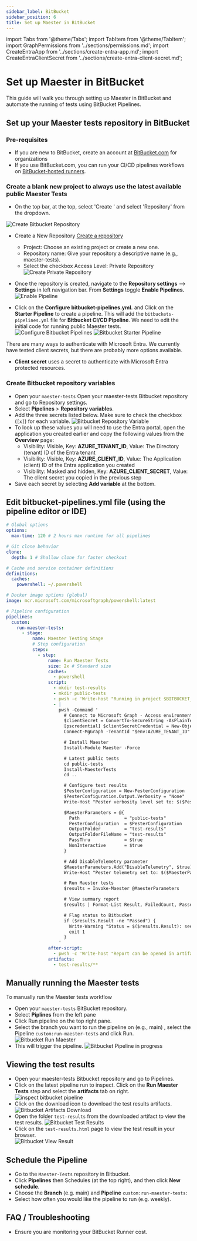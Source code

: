 ```yaml
---
sidebar_label: BitBucket
sidebar_position: 6
title: Set up Maester in BitBucket
---
```


import Tabs from '@theme/Tabs';
import TabItem from '@theme/TabItem';
import GraphPermissions from '../sections/permissions.md';
import CreateEntraApp from '../sections/create-entra-app.md';
import CreateEntraClientSecret from '../sections/create-entra-client-secret.md';

# <IIcon icon="mdi:BitBucket" height="48" /> Set up Maester in BitBucket

This guide will walk you through setting up Maester in BitBucket and automate the running of tests using BitBucket Pipelines.

## Set up your Maester tests repository in BitBucket

### Pre-requisites

- If you are new to BitBucket, create an account at [BitBucket.com](https://www.atlassian.com/try/cloud/signup?bundle=bitbucket) for organizations
- If you use BitBucket.com, you can run your CI/CD pipelines workflows on [BitBucket-hosted runners](https://www.atlassian.com/software/bitbucket/features/pipelines).

### Create a blank new project to always use the latest available public Maester Tests

- On the top bar, at the top, select 'Create ' and select 'Repository' from the dropdown.

![Create Bitbucket Repository](assets/bitbucket-create-repository.png)

- Create a New Repository [Create a repository](https://support.atlassian.com/bitbucket-cloud/docs/create-a-repository/)

  - Project: Choose an existing project or create a new one.
  - Repository name: Give your repository a descriptive name (e.g., maester-tests).
  - Select the checkbox Access Level: Private Repository
    ![Create Private Repository](assets/bitbucket-create-private-repository.png)

- Once the repository is created, navigate to the **Repository settings** --> **Settings** in left navigation bar. From **Settings** toggle **Enable Pipelines.**
    ![Enable Pipeline](assets/bitbucket-enable-pipeline.png)
- Click on the **Configure bitbucket-pipelines.yml.** and Click on the **Starter Pipeline** to create a pipeline. This will add the `bitbuckets-pipelines.yml` file for **Bitbucket CI/CD Pipeline**. We need to edit the initial code for running public Maester tests.
    ![Configure Bitbucket Pipelines](assets/configure%20bitbucket-pipelines.png)
    ![Bitbucket Starter Pipeline](assets/bitbucket-starter-pipeline.png)

There are many ways to authenticate with Microsoft Entra. We currently have tested client secrets, but there are probably more options available.

- <IIcon icon="material-symbols:password" height="18" /> **Client secret** uses a secret to authenticate with Microsoft Entra protected resources.

<Tabs>
<!--
<TabItem value="wif" label="Custom workflow using Workload identity federation" >
    ToBeTested ...
</TabItem>
-->
<TabItem value="cert" label="Custom workflow using client secret" default>

<CreateEntraApp/>

<CreateEntraClientSecret/>

### Create Bitbucket repository variables

- Open your `maester-tests` Open your maester-tests Bitbucket repository and go to Repository settings.
- Select **Pipelines** > **Repository variables**.
- Add the three secrets listed below. Make sure to check the checkbox (`[x]`) for each variable.
    ![Bitbucket Repository Variable](assets\bitbucket-repository-variables.png)
- To look up these values you will need to use the Entra portal, open the application you created earlier and copy the following values from the **Overview** page:
  - Visibility: Visible, Key: **AZURE_TENANT_ID**, Value: The Directory (tenant) ID of the Entra tenant
  - Visibility: Visible, Key: **AZURE_CLIENT_ID**, Value: The Application (client) ID of the Entra application you created
  - Visibility: Masked and hidden, Key: **AZURE_CLIENT_SECRET**, Value: The client secret you copied in the previous step
- Save each secret by selecting **Add variable** at the bottom.

## Edit bitbucket-pipelines.yml file (using the pipeline editor or IDE)

```yaml
# Global options
options:
  max-time: 120 # 2 hours max runtime for all pipelines

# Git clone behavior
clone:
  depth: 1 # Shallow clone for faster checkout

# Cache and service container definitions
definitions:
  caches:
    powershell: ~/.powershell

# Docker image options (global)
image: mcr.microsoft.com/microsoftgraph/powershell:latest

# Pipeline configuration
pipelines:
  custom:
    run-maester-tests:
      - stage:
          name: Maester Testing Stage
          # Step configuration
          steps:
            - step:
                name: Run Maester Tests
                size: 2x # Standard size
                caches:
                  - powershell
                script:
                  - mkdir test-results
                  - mkdir public-tests
                  - pwsh -c 'Write-host "Running in project $BITBUCKET_REPO_SLUG with results at $BITBUCKET_BUILD_NUMBER."'
                  - |
                    pwsh -Command '
                      # Connect to Microsoft Graph - Access environment variables correctly
                      $clientSecret = ConvertTo-SecureString -AsPlainText "$env:AZURE_CLIENT_SECRET" -Force
                      [pscredential] $clientSecretCredential = New-Object System.Management.Automation.PSCredential("$env:AZURE_CLIENT_ID", $clientSecret)
                      Connect-MgGraph -TenantId "$env:AZURE_TENANT_ID" -ClientSecretCredential $clientSecretCredential -NoWelcome

                      # Install Maester
                      Install-Module Maester -Force

                      # Latest public tests
                      cd public-tests
                      Install-MaesterTests
                      cd ..

                      # Configure test results
                      $PesterConfiguration = New-PesterConfiguration
                      $PesterConfiguration.Output.Verbosity = "None"
                      Write-Host "Pester verbosity level set to: $($PesterConfiguration.Output.Verbosity.Value)"

                      $MaesterParameters = @{
                        Path                 = "public-tests"
                        PesterConfiguration  = $PesterConfiguration
                        OutputFolder         = "test-results"
                        OutputFolderFileName = "test-results"
                        PassThru             = $true
                        NonInteractive       = $true
                      }

                      # Add DisableTelemetry parameter
                      $MaesterParameters.Add("DisableTelemetry", $true)
                      Write-Host "Pester telemetry set to: $($MaesterParameters.DisableTelemetry)"

                      # Run Maester tests
                      $results = Invoke-Maester @MaesterParameters

                      # View summary report
                      $results | Format-List Result, FailedCount, PassedCount, SkippedCount, TotalCount, TenantId, TenantName, CurrentVersion, LatestVersion

                      # Flag status to Bitbucket
                      if ($results.Result -ne "Passed") {
                        Write-Warning "Status = $($results.Result): see Maester Test Report for details."
                        exit 1
                      }
                    '
                after-script:
                  - pwsh -c 'Write-host "Report can be opened in artifacts - test-results/test-results.html."'
                artifacts:
                  - test-results/**
```

  </TabItem>
  </Tabs>

## Manually running the Maester tests

To manually run the Maester tests workflow

- Open your `maester-tests` BitBucket repository.
- Select **Piplines** from the left pane
- Click Run pipeline on the top right pane.
- Select the branch you want to run the pipeline on (e.g., main) , select the Pipeline `custom:run-maester-tests` and click Run.
    ![Bitbucket Run Maester](assets/bitbucket-run-maester-pipeline.png)
- This will trigger the pipeline.
   ![Bitbucket Pipeline in progress](assets/bitbucket-run-pipeline-inprogress.png)

## Viewing the test results

- Open your maester-tests Bitbucket repository and go to Pipelines.
- Click on the latest pipeline run  to inspect. Click on the **Run Maester Tests** step and select the **artifacts** tab on right.
    ![inspect bitbucket pipeline](assets/bitbucket-inspect-pipeline-step.png)
- Click on the download icon to download the test results artifacts.
    ![Bitbucket Artifacts Download](assets/bitbucket-download-artifacts.png)
- Open the folder `test-results` from the downloaded artifact to view the test results.
    ![Bitbucket Test Results](assets/bitbucket-test-results.png)
- Click on the `test-results.html` page to view the test result in your browser.\
    ![Bitbucket View Result](assets/bitbucket-view-test-result.png)

## Schedule the Pipeline

- Go to the `Maester-Tests` repository in Bitbucket.
- Click **Pipelines** then Schedules (at the top right), and then click **New schedule**.
- Choose the **Branch** (e.g. main) and **Pipeline** `custom:run-maester-tests`:
- Select how often you would like the pipeline to run (e.g. weekly).

## FAQ / Troubleshooting

- Ensure you are monitoring your BitBucket Runner cost.
